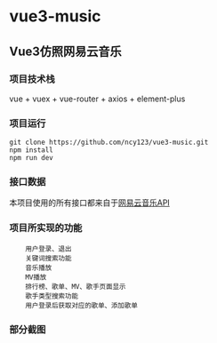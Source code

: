 # vue3-music
## Vue3仿照网易云音乐
### 项目技术栈 
vue + vuex + vue-router + axios + element-plus
### 项目运行
    git clone https://github.com/ncy123/vue3-music.git
    npm install
    npm run dev
### 接口数据
本项目使用的所有接口都来自于[网易云音乐API](https://neteasecloudmusicapi.vercel.app/#/)
### 项目所实现的功能
        用户登录、退出
        关键词搜索功能
        音乐播放
        MV播放
        排行榜、歌单、MV、歌手页面显示
        歌手类型搜索功能
        用户登录后获取对应的歌单、添加歌单
### 部分截图
